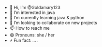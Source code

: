 - 👋 Hi, I’m @Goldamary123
- 👀 I’m interested in  java
- 🌱 I’m currently learning java & python
- 💞️ I’m looking to collaborate on new projects
- 📫 How to reach me 
- 😄 Pronouns: she / her
- ⚡ Fun fact: ...
.
<!---
Goldamary123/Goldamary123 is a ✨ special ✨ repository because its `README.md` (this file) appears on your GitHub profile.
You can click the Preview link to take a look at your changes.
--->

